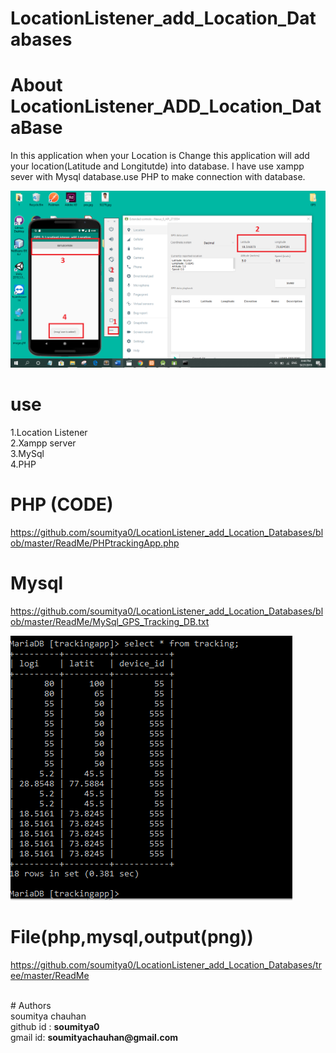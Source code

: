 # LocationListener_add_Location_Databases


# About LocationListener_ADD_Location_DataBase
In this application  when your Location is Change this application will add your location(Latitude and Longitutde) into database. I have use xampp sever with Mysql database.use PHP to make connection with database.


![alt text](https://github.com/soumitya0/LocationListener_add_Location_Databases/blob/master/ReadMe/GPS_TRACKING_DB.png)<br>


# use 
1.Location Listener <br>
2.Xampp server<br>
3.MySql<br>
4.PHP<br>

# PHP (CODE)
https://github.com/soumitya0/LocationListener_add_Location_Databases/blob/master/ReadMe/PHPtrackingApp.php

# Mysql

https://github.com/soumitya0/LocationListener_add_Location_Databases/blob/master/ReadMe/MySql_GPS_Tracking_DB.txt


![alt text](https://github.com/soumitya0/LocationListener_add_Location_Databases/blob/master/ReadMe/mysqldatabasetrackingapp.PNG)<br>

# File(php,mysql,output(png))

https://github.com/soumitya0/LocationListener_add_Location_Databases/tree/master/ReadMe<br>

<br>
# Authors
<br>
 soumitya chauhan  <br>
 github id : <b>soumitya0</b><br>
 gmail id: <b>soumityachauhan@gmail.com<b></br>
